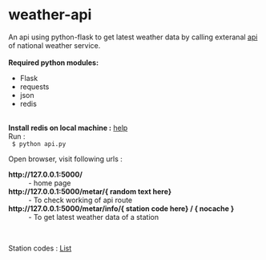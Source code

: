 # weather-api
An api using python-flask to get latest weather data by calling exteranal <a href = "https://www.weather.gov/documentation/services-web-api">api</a> of national weather service.
<br> <br>
<strong>Required python modules:</strong>
<ul> 
  <li>Flask </li>
  <li>requests </li>
  <li>json </li>
  <li> redis </li>
</ul>
<br>
<strong> Install redis on local machine :</strong> <a href = "https://redis.io/topics/quickstart" > help </a> <br>
Run : <br>
<code> $ python api.py </code> <br>

Open browser, visit following urls :  <br>
<dl>
  <dt><strong>http://127.0.0.1:5000/</strong></dt>
  <dd> - home page
  <dt><strong>http://127.0.0.1:5000/metar/{ random text here}</strong></dt>
  <dd>- To check working of api route</dd>
   <dt><strong>http://127.0.0.1:5000/metar/info/{ station code here} / { nocache }</strong></dt>
  <dd>- To get latest weather data of a station</dd>
</dl> <br>

Station codes : <a href = "https://www.weather.gov/arh/stationlist">List</a>

